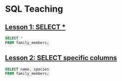 # SQL Teaching
## [Lesson 1: SELECT *](https://www.sqlteaching.com/#!select)
```SQL
SELECT * 
FROM family_members;
```

## [Lesson 2: SELECT specific columns](https://www.sqlteaching.com/#!select_columns)
```SQL
SELECT name, species
FROM family_members;
```